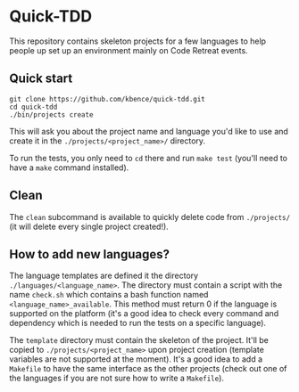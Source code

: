 # Quick-TDD

This repository contains skeleton projects for a few languages to help people up set up an environment mainly on Code Retreat events.

## Quick start

    git clone https://github.com/kbence/quick-tdd.git
    cd quick-tdd
    ./bin/projects create

This will ask you about the project name and language you'd like to use and create it in the `./projects/<project_name>/` directory.

To run the tests, you only need to `cd` there and run `make test` (you'll need to have a `make` command installed).

## Clean

The `clean` subcommand is available to quickly delete code from `./projects/` (it will delete every single project created!).

## How to add new languages?

The language templates are defined it the directory `./languages/<language_name>`. The directory must contain a script with the name `check.sh` which contains a bash function named `<language_name>_available`. This method must return 0 if the language is supported on the platform (it's a good idea to check every command and dependency which is needed to run the tests on a specific language).

The `template` directory must contain the skeleton of the project. It'll be copied to `./projects/<project_name>` upon project creation (template variables are not supported at the moment). It's a good idea to add a `Makefile` to have the same interface as the other projects (check out one of the languages if you are not sure how to write a `Makefile`).

